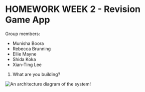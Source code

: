 # HOMEWORK WEEK 2 - Revision Game App

Group members:
 - Munisha Boora
 - Rebecca Brunning
 - Ellie Mayne
 - Shida Koka
 - Xian-Ting Lee

1. What are you building?

![An architecture diagram of the system!](https://drive.google.com/drive/folders/)

